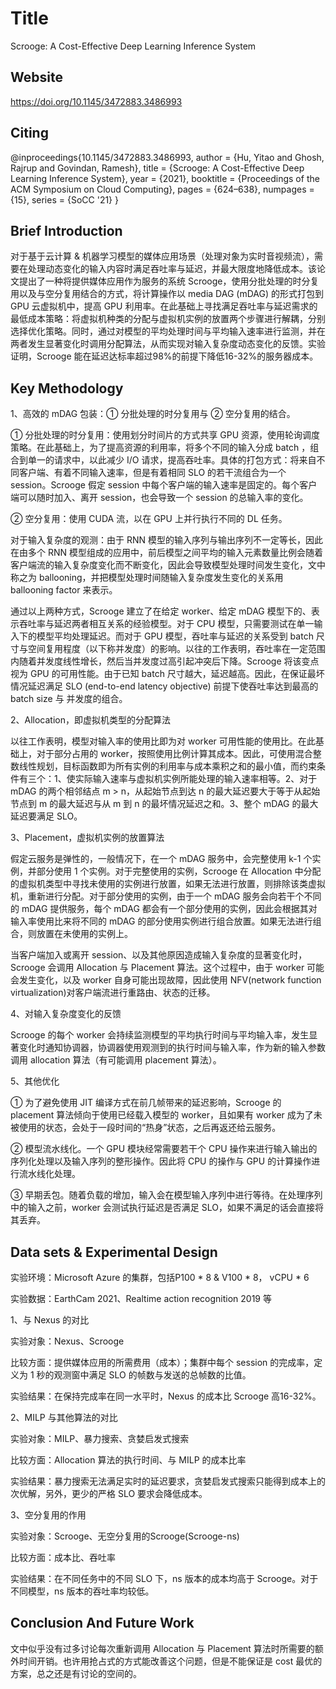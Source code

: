 # Title

Scrooge: A Cost-Effective Deep Learning Inference System

## Website
https://doi.org/10.1145/3472883.3486993

## Citing

@inproceedings{10.1145/3472883.3486993,
author = {Hu, Yitao and Ghosh, Rajrup and Govindan, Ramesh},
title = {Scrooge: A Cost-Effective Deep Learning Inference System},
year = {2021},
booktitle = {Proceedings of the ACM Symposium on Cloud Computing},
pages = {624–638},
numpages = {15},
series = {SoCC '21}
}

## Brief Introduction

对于基于云计算 & 机器学习模型的媒体应用场景（处理对象为实时音视频流），需要在处理动态变化的输入内容时满足吞吐率与延迟，并最大限度地降低成本。该论文提出了一种将提供媒体应用作为服务的系统 Scrooge，使用分批处理的时分复用以及与空分复用结合的方式，将计算操作以 media DAG (mDAG) 的形式打包到 GPU 云虚拟机中，提高 GPU 利用率。在此基础上寻找满足吞吐率与延迟需求的最低成本策略：将虚拟机种类的分配与虚拟机实例的放置两个步骤进行解耦，分别选择优化策略。同时，通过对模型的平均处理时间与平均输入速率进行监测，并在两者发生显著变化时调用分配算法，从而实现对输入复杂度动态变化的反馈。实验证明，Scrooge 能在延迟达标率超过98%的前提下降低16-32%的服务器成本。

## Key Methodology

1、高效的 mDAG 包装：① 分批处理的时分复用与 ② 空分复用的结合。

① 分批处理的时分复用：使用划分时间片的方式共享 GPU 资源，使用轮询调度策略。在此基础上，为了提高资源的利用率，将多个不同的输入分成 batch ，组合到单一的请求中，以此减少 I/O 请求，提高吞吐率。具体的打包方式：将来自不同客户端、有着不同输入速率，但是有着相同 SLO 的若干流组合为一个 session。Scrooge 假定 session 中每个客户端的输入速率是固定的。每个客户端可以随时加入、离开 session，也会导致一个 session 的总输入率的变化。

② 空分复用：使用 CUDA 流，以在 GPU 上并行执行不同的 DL 任务。

对于输入复杂度的观测：由于 RNN 模型的输入序列与输出序列不一定等长，因此在由多个 RNN 模型组成的应用中，前后模型之间平均的输入元素数量比例会随着客户端流的输入复杂度变化而不断变化，因此会导致模型处理时间发生变化，文中称之为 ballooning，并把模型处理时间随输入复杂度发生变化的关系用 ballooning factor 来表示。

通过以上两种方式，Scrooge 建立了在给定 worker、给定 mDAG 模型下的、表示吞吐率与延迟两者相互关系的经验模型。对于 CPU 模型，只需要测试在单一输入下的模型平均处理延迟。而对于 GPU 模型，吞吐率与延迟的关系受到 batch 尺寸与空间复用程度（以下称并发度）的影响。以往的工作表明，吞吐率在一定范围内随着并发度线性增长，然后当并发度过高引起冲突后下降。Scrooge 将该变点视为 GPU 的可用性能。由于已知 batch 尺寸越大，延迟越高。因此，在保证最坏情况延迟满足 SLO (end-to-end latency objective) 前提下使吞吐率达到最高的 batch size 与 并发度的组合。

2、Allocation，即虚拟机类型的分配算法

以往工作表明，模型对输入率的使用比即为对 worker 可用性能的使用比。在此基础上，对于部分占用的 worker，按照使用比例计算其成本。因此，可使用混合整数线性规划，目标函数即为所有实例的利用率与成本乘积之和的最小值，而约束条件有三个：1、使实际输入速率与虚拟机实例所能处理的输入速率相等。2、对于 mDAG 的两个相邻结点 m > n，从起始节点到达 n 的最大延迟要大于等于从起始节点到 m 的最大延迟与从 m 到 n 的最坏情况延迟之和。3、整个 mDAG 的最大延迟要满足 SLO。

3、Placement，虚拟机实例的放置算法

假定云服务是弹性的，一般情况下，在一个 mDAG 服务中，会完整使用 k-1 个实例，并部分使用 1 个实例。对于完整使用的实例，Scrooge 在 Allocation 中分配的虚拟机类型中寻找未使用的实例进行放置，如果无法进行放置，则排除该类虚拟机，重新进行分配。对于部分使用的实例，由于一个 mDAG 服务会向若干个不同的 mDAG 提供服务，每个 mDAG 都会有一个部分使用的实例，因此会根据其对输入率使用比来将不同的 mDAG 的部分使用实例进行组合放置。如果无法进行组合，则放置在未使用的实例上。

当客户端加入或离开 session、以及其他原因造成输入复杂度的显著变化时，Scrooge 会调用 Allocation 与 Placement 算法。这个过程中，由于 worker 可能会发生变化，以及 worker 自身可能出现故障，因此使用 NFV(network function virtualization)对客户端流进行重路由、状态的迁移。

4、对输入复杂度变化的反馈

Scrooge 的每个 worker 会持续监测模型的平均执行时间与平均输入率，发生显著变化时通知协调器，协调器使用观测到的执行时间与输入率，作为新的输入参数调用 allocation 算法（有可能调用 placement 算法）。

5、其他优化

① 为了避免使用 JIT 编译方式在前几帧带来的延迟影响，Scrooge 的 placement 算法倾向于使用已经载入模型的 worker，且如果有 worker 成为了未被使用的状态，会处于一段时间的“热身”状态，之后再返还给云服务。

② 模型流水线化。一个 GPU 模块经常需要若干个 CPU 操作来进行输入输出的序列化处理以及输入序列的整形操作。因此将 CPU 的操作与 GPU 的计算操作进行流水线化处理。

③ 早期丢包。随着负载的增加，输入会在模型输入序列中进行等待。在处理序列中的输入之前，worker 会测试执行延迟是否满足 SLO，如果不满足的话会直接将其丢弃。


## Data sets & Experimental Design

实验环境：Microsoft Azure 的集群，包括P100 * 8 & V100 * 8， vCPU * 6

实验数据：EarthCam 2021、Realtime action recognition 2019 等

1、与 Nexus 的对比

实验对象：Nexus、Scrooge

比较方面：提供媒体应用的所需费用（成本）；集群中每个 session 的完成率，定义为 1 秒的观测窗中满足 SLO 的帧数与发送的总帧数的比值。

实验结果：在保持完成率在同一水平时，Nexus 的成本比 Scrooge 高16-32%。

2、MILP 与其他算法的对比

实验对象：MILP、暴力搜索、贪婪启发式搜索

比较方面：Allocation 算法的执行时间、与 MILP 的成本比率

实验结果：暴力搜索无法满足实时的延迟要求，贪婪启发式搜索只能得到成本上的次优解，另外，更少的严格 SLO 要求会降低成本。

3、空分复用的作用

实验对象：Scrooge、无空分复用的Scrooge(Scrooge-ns)

比较方面：成本比、吞吐率

实验结果：在不同任务中的不同 SLO 下，ns 版本的成本均高于 Scrooge。对于不同模型，ns 版本的吞吐率均较低。


## Conclusion And Future Work

文中似乎没有过多讨论每次重新调用 Allocation 与 Placement 算法时所需要的额外时间开销。也许用抢占式的方式能改善这个问题，但是不能保证是 cost 最优的方案，总之还是有讨论的空间的。

